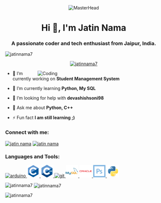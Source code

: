<div align="center">
    <img style="width:1000px; height:400px;" src="https://cutewallpaper.org/27/best-wallpaper-gif-program/7-best-animated-presentation-software-you-should-know-about.gif" alt="MasterHead">
</div>
<h1 align="center">Hi 👋, I'm Jatin Nama</h1>
<h3 align="center">A passionate coder and tech enthusiast from Jaipur, India.</h3>

<p align="left"> <img src="https://komarev.com/ghpvc/?username=jatinnama7&label=Profile%20views&color=0e75b6&style=flat" alt="jatinnama7" /> </p>

<p align="center"> <a href="https://github.com/ryo-ma/github-profile-trophy"><img src="https://github-profile-trophy.vercel.app/?username=jatinnama7" alt="jatinnama7" /></a> </p>
<img align="right" alt="Coding" width="400" src="https://cdn.dribbble.com/users/1162077/screenshots/3848914/programmer.gif">

- 🔭 I’m currently working on **Student Management System**

- 🌱 I’m currently learning **Python, My SQL**

- 🤝 I’m looking for help with **devashishsoni98**

- 💬 Ask me about **Python, C++**

- ⚡ Fun fact **I am still learning ;)**

<h3 align="left">Connect with me:</h3>
<p align="left">
<a href="https://linkedin.com/in/jatin-nama" target="blank"><img align="center" src="https://raw.githubusercontent.com/rahuldkjain/github-profile-readme-generator/master/src/images/icons/Social/linked-in-alt.svg" alt="jatin nama" height="30" width="40" /></a>
<a href="https://www.facebook.com/jatin.nama.56" target="blank"><img align="center" src="https://raw.githubusercontent.com/rahuldkjain/github-profile-readme-generator/master/src/images/icons/Social/facebook.svg" alt="jatin nama" height="30" width="40" /></a>
</p>

<h3 align="left">Languages and Tools:</h3>
<p align="left"> <a href="https://www.arduino.cc/" target="_blank" rel="noreferrer"> <img src="https://cdn.worldvectorlogo.com/logos/arduino-1.svg" alt="arduino" width="40" height="40"/> </a> <a href="https://www.cprogramming.com/" target="_blank" rel="noreferrer"> <img src="https://raw.githubusercontent.com/devicons/devicon/master/icons/c/c-original.svg" alt="c" width="40" height="40"/> </a> <a href="https://www.w3schools.com/cpp/" target="_blank" rel="noreferrer"> <img src="https://raw.githubusercontent.com/devicons/devicon/master/icons/cplusplus/cplusplus-original.svg" alt="cplusplus" width="40" height="40"/> </a> <a href="https://git-scm.com/" target="_blank" rel="noreferrer"> <img src="https://www.vectorlogo.zone/logos/git-scm/git-scm-icon.svg" alt="git" width="40" height="40"/> </a> <a href="https://www.mysql.com/" target="_blank" rel="noreferrer"> <img src="https://raw.githubusercontent.com/devicons/devicon/master/icons/mysql/mysql-original-wordmark.svg" alt="mysql" width="40" height="40"/> </a> <a href="https://www.oracle.com/" target="_blank" rel="noreferrer"> <img src="https://raw.githubusercontent.com/devicons/devicon/master/icons/oracle/oracle-original.svg" alt="oracle" width="40" height="40"/> </a> <a href="https://www.photoshop.com/en" target="_blank" rel="noreferrer"> <img src="https://raw.githubusercontent.com/devicons/devicon/master/icons/photoshop/photoshop-line.svg" alt="photoshop" width="40" height="40"/> </a> <a href="https://www.python.org" target="_blank" rel="noreferrer"> <img src="https://raw.githubusercontent.com/devicons/devicon/master/icons/python/python-original.svg" alt="python" width="40" height="40"/> </a> </p>
<p align = "center"><img align="left" src="https://github-readme-streak-stats.herokuapp.com/?user=jatinnama7&" alt="jatinnama7" /></p> 
<p>&nbsp;<img align="center" src="https://github-readme-stats.vercel.app/api?username=jatinnama7&show_icons=true&locale=en" alt="jatinnama7" /></p>

<p><img align="left" src="https://github-readme-stats.vercel.app/api/top-langs?username=jatinnama7&show_icons=true&locale=en&layout=compact" alt="jatinnama7" /></p>


